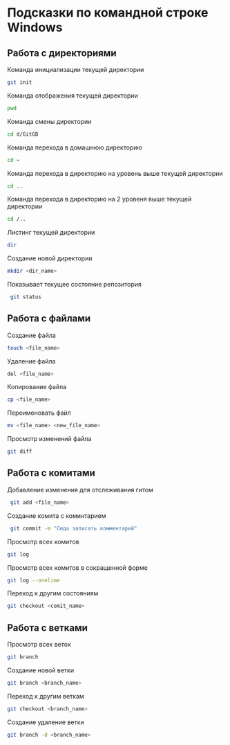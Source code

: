 # Подсказки по командной строке Windows

## Работа с директориями
Команда инициализации текущей директории
```sh
git init
```
Команда отображения текущей директории
```sh
pwd
```
Команда смены директории
```sh
cd d/GitGB
```
Команда перехода в домашнюю директорию
```sh
cd ~
```
Команда перехода в директорию на уровень выше текущей директории
```sh
cd ..
```
Команда перехода в директорию на 2 уровеня выше текущей директории
```sh
cd /..
```
Листинг текущей директории 
```sh
dir
```
Создание новой директории
```sh
mkdir <dir_name>
```
Показывает текущее состояние репозитория
```sh
 git status
```
## Работа с файлами

Создание файла
```sh
touch <file_name>
```
Удаление файла
```sh
del <file_name>
```
Копирование файла
```sh
cp <file_name>
```
Переименовать файл
```sh
mv <file_name> <new_file_name>
```
Просмотр изменений файла
```sh
git diff
```
## Работа с комитами

Добавление изменения для отслеживания гитом
```sh
 git add <file_name>
```
Создание комита с коминтарием
```sh
 git commit -m "Сюда записать комментарий"
```
Просмотр всех комитов
```sh
git log
```
Просмотр всех комитов в сокращенной форме
```sh
git log --onelime
```
Переход к другим состояниям
```sh
git checkout <comit_name>
```
## Работа с ветками

Просмотр всех веток
```sh
git branch
```
Создание новой ветки
```sh
git branch <branch_name>
```
Переход к другим веткам
```sh
git checkout <branch_name>
```
Создание удаление ветки
```sh
git branch -d <branch_name>
```